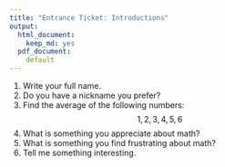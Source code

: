 ```yaml
---
title: "Entrance Ticket: Introductions"
output:
  html_document:
    keep_md: yes
  pdf_document: 
    default
---
```


1. Write your full name.
2. Do you have a nickname you prefer?
3. Find the average of the following numbers:
$$1,\,2,\,3,\,4,\,5,\,6$$
4. What is something you appreciate about math?
5. What is something you find frustrating about math?
6. Tell me something interesting.


